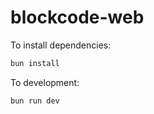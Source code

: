 # blockcode-web

To install dependencies:

```bash
bun install
```

To development:

```bash
bun run dev
```
